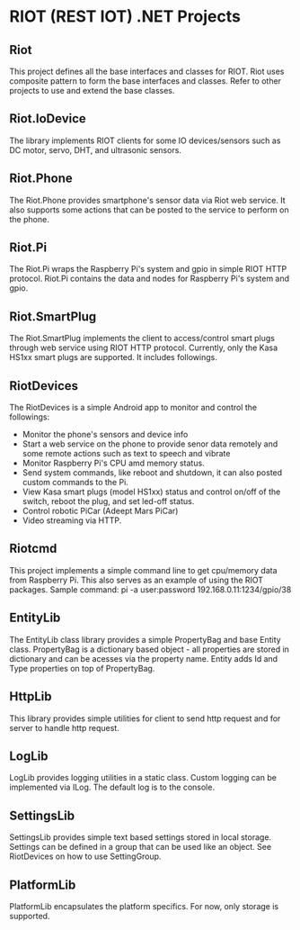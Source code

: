 # RIOT (REST IOT) .NET Projects

## Riot
This project defines all the base interfaces and classes for RIOT. Riot uses composite pattern to form the base interfaces and classes.
Refer to other projects to use and extend the base classes.

## Riot.IoDevice
The library implements RIOT clients for some IO devices/sensors such as DC motor, servo, DHT, and ultrasonic sensors.

## Riot.Phone
The Riot.Phone provides smartphone's sensor data via Riot web service. It also supports some actions that can be posted to the service to perform on the phone.

## Riot.Pi
The Riot.Pi wraps the Raspberry Pi's system and gpio in simple RIOT HTTP protocol. Riot.Pi contains the data and nodes for Raspberry Pi's system and gpio.

## Riot.SmartPlug
The Riot.SmartPlug implements the client to access/control smart plugs through web service using RIOT HTTP protocol.
Currently, only the Kasa HS1xx smart plugs are supported.
It includes followings.

## RiotDevices
The RiotDevices is a simple Android app to monitor and control the followings:
* Monitor the phone's sensors and device info
* Start a web service on the phone to provide senor data remotely and some remote actions such as text to speech and vibrate
* Monitor Raspberry Pi's CPU amd memory status. 
* Send system commands, like reboot and shutdown, it can also posted custom commands to the Pi.
* View Kasa smart plugs (model HS1xx) status and control on/off of the switch, reboot the plug, and set led-off status.
* Control robotic PiCar (Adeept Mars PiCar)
* Video streaming via HTTP.

## Riotcmd
This project implements a simple command line to get cpu/memory data from Raspberry Pi. This also serves as an example of using the RIOT packages.
Sample command: pi -a user:password 192.168.0.11:1234/gpio/38

## EntityLib
The EntityLib class library provides a simple PropertyBag and base Entity class.
PropertyBag is a dictionary based object - all properties are stored in dictionary and can be acesses via the property name.
Entity adds Id and Type properties on top of PropertyBag.

## HttpLib
This library provides simple utilities for client to send http request and for server to handle http request.

## LogLib
LogLib provides logging utilities in a static class. Custom logging can be implemented via ILog. The default log is to the console.

## SettingsLib
SettingsLib provides simple text based settings stored in local storage. Settings can be defined in a group that can be used like an object.
See RiotDevices on how to use SettingGroup.

## PlatformLib
PlatformLib encapsulates the platform specifics. For now, only storage is supported.
